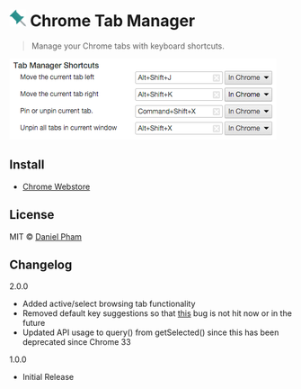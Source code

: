 # <img src="src/imgs/128.png" width="30"> Chrome Tab Manager

> Manage your Chrome tabs with keyboard shortcuts.

![](screenshot.png)

## Install

- [Chrome Webstore](https://chrome.google.com/webstore/detail/oofoadncochbkbpebpbndghocapamchi)

## License

MIT © [Daniel Pham](https://danhp.github.io)

## Changelog

2.0.0
- Added active/select browsing tab functionality
- Removed default key suggestions so that [this](https://bugs.chromium.org/p/chromium/issues/detail?id=167419) bug is not hit now or in the future
- Updated API usage to query() from getSelected() since this has been deprecated since Chrome 33

1.0.0
- Initial Release
